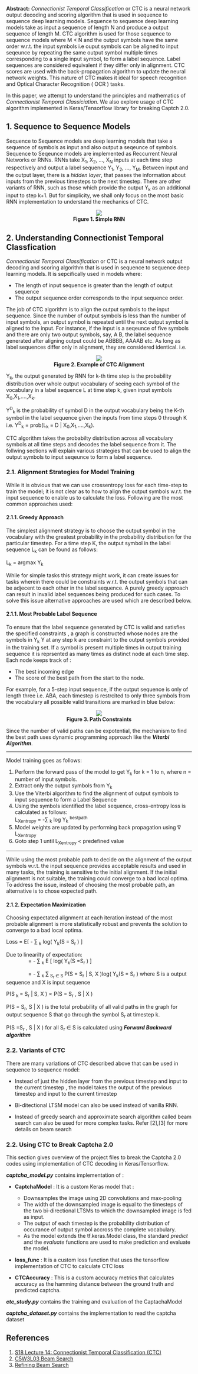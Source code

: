 **Abstract:**  *Connectionist Temporal Classification* or CTC is a neural network output decoding and scoring algorithm that is used in sequence to sequence deep learning models. Sequence to sequence deep learning models take as input a sequence of length N and produce a output sequence of length M. CTC algorithm is used for those sequence to sequence models where M < N and the output symbols have the same order w.r.t. the input symbols i.e ouput symbols can be aligned to input seqeunce by repeating the same output symbol multiple times corresponding to a single input symbol, to form a label sequence. Label sequences are considered equivalent if they differ only in alignment. CTC scores are used with the back-propagation algorithm to update the neural network weights. This nature of CTC makes it ideal for speech recognition and Optical Character Recognition ( OCR ) tasks.
  
In this paper, we attempt to understand the principles and mathematics of *Connectionist Temporal Classiciation*. We also explore usage of CTC algorithm implemented in Keras/Tensorflow library for breaking Captch 2.0.   

## 1. Sequence to Sequence Models  

Sequence to Sequence models are deep learning models that take a sequence of symbols as input and also output a seqeunce of symbols.  Sequence to Seqeunce models are implemented as Reccurrent Neural Networks or RNNs. RNNs take X<sub>1</sub>, X<sub>2</sub>, ..., X<sub>N</sub> inputs at each time step respectively and output a label sequence Y<sub>1</sub>, Y<sub>2</sub>, ..., Y<sub>M</sub>. Between  input and the output layer, there is a *hidden layer*, that passes the information about inputs from the previous timesteps to the next timestep. There are other variants of RNN, such as those which provide the output Y<sub>k</sub> as an additional input to step k+1. But for simplicity, we shall only focus on the most basic RNN implementation to understand the mechanics of CTC.  
  
  <p align="center">
  <img src="./images/RNN.png"> <br> 
  <b> Figure 1. Simple RNN </b>  
  </p>
  
  
## 2. Understanding Connectionist Temporal Classfication    
*Connectionist Temporal Classification* or CTC is a neural network output decoding and scoring algorithm that is used in sequence to sequence deep learning models.  It is sepcifically used in models where:  
- The length of input sequence is greater than the length of output sequence
- The output sequence order corresponds to the input sequence order.

The job of CTC algorithm is to align the output symbols to the input sequence. Since the number of output symbols is less than the number of input symbols, an output symbol is repeated until the next output symbol is aligned to the input. For instance, if the input is a seqeunce of five symbols and there are only two output symbols, say, A B, the label sequence generated after aligning output could be ABBBB, AAAAB etc. As long as label sequences differ only in alignment, they are considered identical. i.e.

  <p align="center">
  <img src="./images/ctc_align.png"> <br> 
  <b> Figure 2. Example of CTC Alignment </b>  
  </p>
  
 Y<sub>k</sub>, the output generated by RNN for k-th time step is the probability distribution over whole output vocabulary of seeing each symbol of the vocabulary in a label sequence L at time step k, given input symbols X<sub>0</sub>,X<sub>1</sub>,....,X<sub>k</sub>.  
 
Y<sup>D</sup><sub>k</sub> is the probability of symbol D in the output vocabulary being the K-th symbol in the label sequence given the inputs from time steps 0 through K i.e. 
Y<sup>D</sup><sub>k</sub> = prob(L<sub>k</sub> = D | X<sub>0</sub>,X<sub>1</sub>,....,X<sub>k</sub>).

CTC algorithm takes the probabilty distribution across all vocabulary symbols at all time steps and decodes the label sequence from it. The follwing sections will explain various strategies that can be used to align the output symbols to input seqeunce to form a label sequence. 

### 2.1. Alignment Strategies for Model Training

While it is obvious that we can use crossentropy loss for each time-step to train the model; it is not clear as to how to align the output symbols w.r.t. the input sequence to enable us to calculate the loss. Following are the most common approaches used: 

#### 2.1.1. Greedy Approach    
The simplest alignment strategy is to choose the output symbol in the vocabulary with the greatest probability in the probability distribution for the particular timestep. For a time step K, the output symbol in the label sequence L<sub>k</sub> can be found as follows:

L<sub>k</sub> = argmax Y<sub>k</sub>

While for simple tasks this strategy might work, it can create issues for tasks wherein there could be constraints w.r.t. the output symbols that can be adjecent to each other in the label sequence. A purely greedy approach can result in invalid label sequences being produced for such cases. To solve this issue alternative approaches are used which are described below.

#### 2.1.1. Most Probable Label Sequence

To ensure that the label sequence generated by CTC is valid and satisfies the specified constraints , a graph is constructed whose nodes are the symbols in Y<sub>k</sub> Y at any step k are constraint to the output symbols provided in the training set. If a symbol is present multiple times in output training sequence it is reprsented as many times as distinct node at each time step. Each node keeps track of :  
- The best incoming edge  
- The score of the best path from the start to the node.  
  
For example, for a 5-step input sequence, if the output sequence is only of length three i.e. ABA, each timestep is restrcited to only three symbols from the vocabulary all possible valid transitions are marked in blue below:  

  <p align="center"> 
  <img src="./images/path_constraints.png"> <br> 
  <b> Figure 3. Path Constraints  </b>  
  </p>
 
 Since the number of valid paths can be expotential, the mechanism to find the best path uses dynamic programming approach like the ***Viterbi Algorithm***.    
 
 ---
 
 Model training goes as follows:  
 
 1. Perform the forward pass of the model to get Y<sub>k</sub> for k = 1 to n, where n = number of input symbols.    
 2. Extract only the output symbols from Y<sub>k</sub>  
 3. Use the Viterbi algorithm to find the alignment  of output symbols to input sequence to form a Label Sequence
 4. Using the symbols identified the label sequence, cross-entropy loss is calculated as follows:  
   L<sub>Xentropy</sub> = -&sum; <sub>k</sub> log Y<sub>k</sub> <sup> bestpath </sup>  
 5. Model weights are updated by performing back propagation using &nabla; L<sub>Xentropy</sub>  
 6. Goto step 1 until L<sub>Xentropy</sub> < predefined value  
 
 ---
 
 While using the most probable path to decide on the alignment of the output symbols w.r.t. the input sequence provides acceptable results and used in many tasks, the training is sensitive to the initial alignment. If the initial alignment is not suitable, the training could converge to a bad local optima. To address the issue, instead of choosing the most probable path, an alternative is to chose expected path. 

#### 2.1.2. Expectation Maximization    

Choosing expectated alignment at each iteration instead of the most probable alignment is more statistically robust and prevents the solution to converge to a bad local optima.

Loss = E[ - &sum; <sub>k</sub> log( Y<sub>k</sub>(S = S<sub>r</sub> ) ]

Due to linearilty of expectation:  
&emsp;&emsp;&emsp;&emsp; = - &sum; <sub>k</sub> E [ log( Y<sub>k</sub>(S =S<sub>r</sub> ) ]

&emsp;&emsp;&emsp;&emsp; = - &sum; <sub>k</sub> &sum; <sub> S<sub>r</sub> &in; S </sub> P(S = S<sub>r</sub> | S, X )log( Y<sub>k</sub>(S = S<sub>r</sub> ) where S is a output sequence and X is input sequence  

P(S <sub>k </sub> = S<sub>r</sub> | S, X ) &prop; P(S = S<sub>r</sub> , S | X )  
  
P(S = S<sub>r</sub>, S | X ) is the total probability of all valid paths in the graph for output sequence S that go through the symbol S<sub>r</sub> at timestep k.
 
 P(S =S<sub>r</sub> , S | X )  for all S<sub>r</sub> &in; S is calculated using ***Forward Backward algorithm***
  

### 2.2. Variants of CTC

There are many variations of CTC described above that can be used in sequence to sequence model:  

- Instead of just the hidden layer from the previous timestep and input to the current timestep , the model takes the output of the previous timestep and input to the current timestep  
- Bi-ditectional LTSM model can also be used instead of vanilla RNN.
  
- Instead of greedy search and approximate search algorithm called beam search can also be used for more complex tasks. Refer [2],[3] for more details on beam search  

### 2.2. Using CTC to Break Captcha 2.0

This section gives overview of the project files to break the Captcha 2.0 codes using implementation of CTC decoding in Keras/Tensorflow. 

***captcha_model.py***  contains implementation of :   

-  **CaptchaModel** : It is a custom Keras model that :  
    - Downsamples the image using 2D convolutions and max-pooling 
    - The width of the downsampled image is equal to the timesteps of the two bi-directional LTSMs to which the downsampled image is fed as input.
    - The output of each timestep is the probability distribution of occurance of output symbol accross the complete vocabulary.
    -  As the model extends the tf.keras.Model class, the standard *predict* and the *evaluate* functions are used to make prediction and evaluate the model. 

-  **loss_func** :   It is a custom loss function that uses the tensorflow implementation of CTC to calculate CTC loss

-  **CTCAccuracy** : This is a custom accuracy metrics that calculates accuracy as the hamming distance between the ground truth and predicted captcha.  

***ctc_study.py***  contains the training and evaluation of the CaptachaModel

***captcha_dataset.py***  contains the implementation to read the captcha dataset

## References  
1. [S18 Lecture 14: Connectionist Temporal Classification (CTC)](https://www.youtube.com/watch?v=c86gfVGcvh4&t=2865s)  
2. [C5W3L03 Beam Search](https://www.youtube.com/watch?v=RLWuzLLSIgw&t=12s)  
3. [Refining Beam Search](https://www.youtube.com/watch?v=gb__z7LlN_4)  






 
 
 





